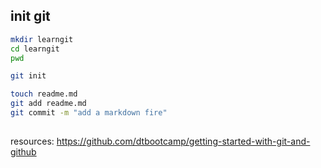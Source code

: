 
## init git

```bash 
mkdir learngit
cd learngit
pwd

git init 

touch readme.md
git add readme.md
git commit -m "add a markdown fire"
```

## 


resources: https://github.com/dtbootcamp/getting-started-with-git-and-github
